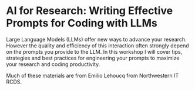 # AI for Research: Writing Effective Prompts for Coding with LLMs

Large Language Models (LLMs) offer new ways to advance your research.  However the quality and efficiency of this interaction often strongly depend on the prompts you provide to the LLM.  In this workshop I will cover tips, strategies and best practices for engineering your prompts to maximize your research and coding productivity.

Much of these materials are from Emilio Lehoucq from Northwestern IT RCDS.
